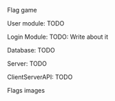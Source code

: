 Flag game

User module:
TODO

Login Module:
TODO: Write about it

Database:
TODO

Server:
TODO

ClientServerAPI:
TODO

Flags images
